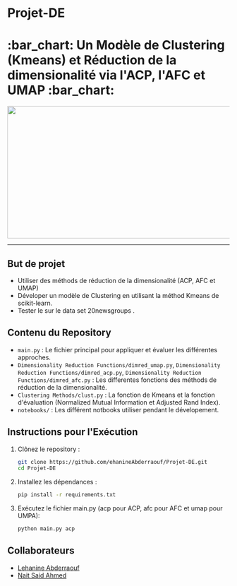 # Projet-DE

<h1>
  :bar_chart: Un Modèle de Clustering (Kmeans) et Réduction de la dimensionalité via l'ACP, l'AFC et UMAP :bar_chart:
</h1>

<div align="center">
  <img src="https://f8n-production.imgix.net/creators/profile/qigfy9rck-ezgif-com-gif-maker-16-gif-dmbjsd.gif" width="800" height="300"/>
</div>

---

## But de projet

- Utiliser des méthods de réduction de la dimensionalité (ACP, AFC et UMAP)
- Déveloper un modèle de Clustering en utilisant la méthod Kmeans de scikit-learn.
- Tester le sur le data set 20newsgroups .

## Contenu du Repository

- `main.py` : Le fichier principal pour appliquer et évaluer les différentes approches.
- `Dimensionality Reduction Functions/dimred_umap.py`, `Dimensionality Reduction Functions/dimred_acp.py`, `Dimensionality Reduction Functions/dimred_afc.py` : Les differentes fonctions des méthods de réduction de la dimensionalité.
- `Clustering Methods/clust.py` : La fonction de Kmeans et la fonction d'évaluation (Normalized Mutual Information et Adjusted Rand Index).
- `notebooks/` : Les différent notbooks utiliser pendant le dévelopement.

## Instructions pour l'Exécution

1.  Clônez le repository :
	```bash
	git clone https://github.com/ehanineAbderraouf/Projet-DE.git
	cd Projet-DE
	```

2. 	Installez les dépendances :
	```bash
	pip install -r requirements.txt
	```

3. 	Exécutez le fichier main.py (acp pour ACP, afc pour AFC et umap pour UMPA):
	```bash
	python main.py acp
	```

## Collaborateurs

- [Lehanine Abderraouf](github.com/LehanineAbderraouf)
- [Nait Said Ahmed](https://github.com/anaitsaid)
